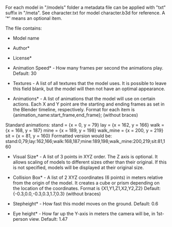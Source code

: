 For each model in "/models" folder a metadata file can be applied with "txt" suffix in "/meta". See character.txt for model character.b3d for reference. A '*' means an optional item.

The file contains:

- Model name

- Author*

- License*

- Animation Speed* - How many frames per second the animations play. Default: 30

- Textures - A list of all textures that the model uses. It is possible to leave this field blank, but the model will then not have an optimal appearance.

- Animations* - A list of animations that the model will use on certain actions. Each X and Y point are the starting and ending frames as set in the Blender timeline, respectively. Format for each item is {animation_name:start_frame,end_frame}; (without braces)

Standard animations:
stand     = {x = 0,   y = 79}
lay       = {x = 162, y = 166}
walk      = {x = 168, y = 187}
mine      = {x = 189, y = 198}
walk_mine = {x = 200, y = 219}
sit       = {x = 81,  y = 160}
Formatted version would be: stand:0,79;lay:162,166;walk:168,187;mine:189,198;walk_mine:200,219;sit:81,160

- Visual Size* - A list of 3 points in XYZ order. The Z axis is optional. It allows scaling of models to different sizes other than their original. If this is not specified, models will be displayed at their original size.

- Collision Box* - A list of 2 XYZ coordinates (6 points) in meters relative from the origin of the model. It creates a cube or prism depending on the location of the coordinates. Format is {X1,Y1,Z1,X2,Y2,Z2} Default: {-0.3,0.0,-0.3,0.3,1.7,0.3} (without braces)

- Stepheight* - How fast this model moves on the ground. Default: 0.6

- Eye height* - How far up the Y-axis in meters the camera will be, in 1st-person view. Default: 1.47
